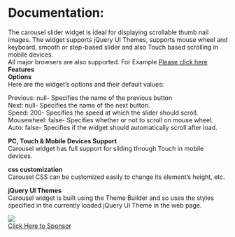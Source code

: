                                             
Documentation:
=============
  The carousel slider widget is ideal for displaying scrollable thumb nail images. The widget supports jQuery UI Themes, supports mouse wheel and keyboard, smooth or step-based slider and also Touch based scrolling in mobile devices.    
  All major browsers are also supported.
  For Example <a href="http://jsfiddle.net/wPwCj/14/">Please click here</a>              
<strong>Features</strong>                                                                                                 
<strong>Options</strong>           
Here are the widget’s options and their default values:

Previous:   null-  Specifies the name of the previous button                                                                                                
Next:       null- Specifies the name of the next button.                                                                     
Speed:      200-   Specifies the speed at which the slider should scroll.                                                                 
Mousewheel: false- Specifies whether or not to scroll on mouse wheel.                                                       
Auto:       false- Specifies if the widget should automatically scroll after load.
                                                  

<strong>PC, Touch & Mobile Devices Support</strong>             
Carousel widget has full support for sliding through Touch in mobile devices.


<strong>css customization</strong> </strong>             
Carousel CSS can be customized easily to change its element’s height, etc.


<strong>jQuery UI Themes</strong>             
Carousel widget is built using the Theme Builder and so uses the styles specified in the currently loaded jQuery UI Theme in the web page.
<div><a href="http://www.fusioncharts.com/products/suite/?role=Developer&amp;utm_source=jqfaq&amp;utm_medium=banner&amp;utm_content=1_billion_banner_knight_468X60_fo&amp;utm_campaign=FC_v3_2_Mktg" target="_blank"><img src="http://jqfaq.com/wp-content/uploads/2012/07/BB-glass-468X60px.jpg"></a><br>
<a class="ad_links" href="mailto:marketing@jqfaq.com?subject=Advetisement in JqFAQ">Click Here to Sponsor</a>
</div>
